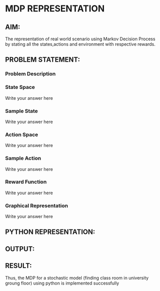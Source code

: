 # MDP REPRESENTATION

## AIM:
The representation of real world scenario using Markov Decision Process by stating all the states,actions and environment with respective rewards.

## PROBLEM STATEMENT:

### Problem Description


### State Space
Write your answer here

### Sample State
Write your answer here

### Action Space
Write your answer here

### Sample Action
Write your answer here

### Reward Function
Write your answer here

### Graphical Representation
Write your answer here

## PYTHON REPRESENTATION:


## OUTPUT:


## RESULT:
Thus, the MDP for a stochastic model (finding class room in university groung floor) using python is implemented successfully
